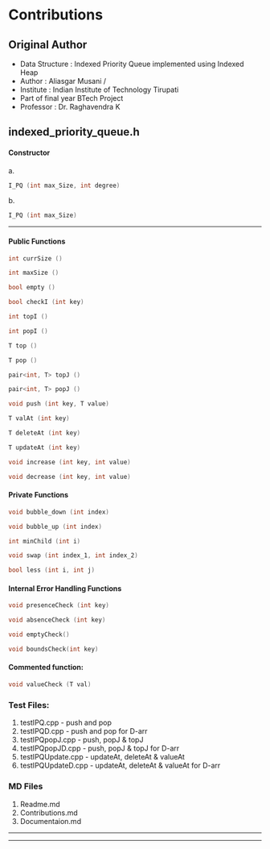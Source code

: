 # Contributions

## Original Author
 * Data Structure   :   Indexed Priority Queue implemented using Indexed Heap
 * Author 	        :   Aliasgar Musani <cs17b004 at iittp dot ac dot in> / <aliasgarmusani at gmail dot com>
 * Institute 	    :   Indian Institute of Technology Tirupati
 * Part of final year BTech Project
 * Professor	    :	Dr. Raghavendra K <raghavendrak at iittp dot ac dot in>

## indexed_priority_queue.h

#### Constructor
a.
```C++
I_PQ (int max_Size, int degree)
```
b. 
```C++
I_PQ (int max_Size)
```
---

#### Public Functions
```C++
int currSize ()
```

```C++
int maxSize ()
```

```C++
bool empty ()
```

```C++
bool checkI (int key)
```

```C++
int topI ()
```

```C++
int popI ()
```

```C++
T top ()
```


```C++
T pop ()
```

```C++
pair<int, T> topJ ()
```

```C++
pair<int, T> popJ ()
```

```C++
void push (int key, T value)
```

```C++
T valAt (int key)
```

```C++
T deleteAt (int key)
```

```C++
T updateAt (int key)
```

```C++
void increase (int key, int value)
```

```C++
void decrease (int key, int value)
```

#### Private Functions

```C++
void bubble_down (int index)
```

```C++
void bubble_up (int index)
```

```C++
int minChild (int i)
```

```C++
void swap (int index_1, int index_2)
```

```C++
bool less (int i, int j)
```


#### Internal Error Handling Functions


```C++
void presenceCheck (int key)
```


```C++
void absenceCheck (int key)
```


```C++
void emptyCheck()
```


```C++
void boundsCheck(int key)
```

#### Commented function:

```C++
void valueCheck (T val)
```

### Test Files:


1. testIPQ.cpp - push and pop
2. testIPQD.cpp - push and pop for D-arr
3. testIPQpopJ.cpp - push, popJ & topJ
4. testIPQpopJD.cpp - push, popJ & topJ for D-arr
5. testIPQUpdate.cpp - updateAt, deleteAt & valueAt
6. testIPQUpdateD.cpp - updateAt, deleteAt & valueAt for D-arr


### MD Files
1. Readme.md
2. Contributions.md
3. Documentaion.md

---

---

